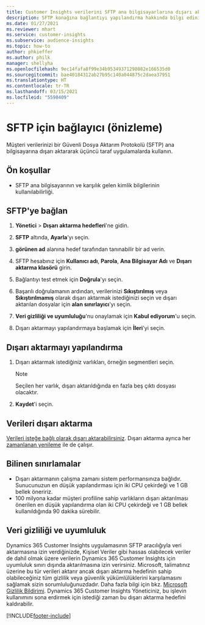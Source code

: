 ```yaml
---
title: Customer Insights verilerini SFTP ana bilgisayarlarına dışarı aktarma
description: SFTP konağına bağlantıyı yapılandırma hakkında bilgi edinin.
ms.date: 01/27/2021
ms.reviewer: mhart
ms.service: customer-insights
ms.subservice: audience-insights
ms.topic: how-to
author: phkieffer
ms.author: philk
manager: shellyha
ms.openlocfilehash: 9ec14fafa8f99e34b95349371298082e166535d0
ms.sourcegitcommit: bae40184312ab27b95c140a044875c2daea37951
ms.translationtype: HT
ms.contentlocale: tr-TR
ms.lasthandoff: 03/15/2021
ms.locfileid: "5598409"
---
```

# <a name="connector-for-sftp-preview"></a>SFTP için bağlayıcı (önizleme)

Müşteri verilerinizi bir Güvenli Dosya Aktarım Protokolü (SFTP) ana bilgisayarına dışarı aktararak üçüncü taraf uygulamalarda kullanın.

## <a name="prerequisites"></a>Ön koşullar

- SFTP ana bilgisayarının ve karşılık gelen kimlik bilgilerinin kullanılabilirliği.

## <a name="connect-to-sftp"></a>SFTP'ye bağlan

1. **Yönetici** > **Dışarı aktarma hedefleri**'ne gidin.

1. **SFTP** altında, **Ayarla**'yı seçin.

1. **görünen ad** alanına hedef tarafından tanınabilir bir ad verin.

1. SFTP hesabınız için **Kullanıcı adı**, **Parola**, **Ana Bilgisayar Adı** ve **Dışarı aktarma klasörü** girin.

1. Bağlantıyı test etmek için **Doğrula**'yı seçin.

1. Başarılı doğrulamanın ardından, verilerinizi **Sıkıştırılmış** veya **Sıkıştırılmamış** olarak dışarı aktarmak istediğinizi seçin ve dışarı aktarılan dosyalar için **alan sınırlayıcı**'yı seçin.

1. **Veri gizliliği ve uyumluluğu**'nu onaylamak için **Kabul ediyorum**'u seçin.

1. Dışarı aktarmayı yapılandırmaya başlamak için **İleri**'yi seçin.

## <a name="configure-the-export"></a>Dışarı aktarmayı yapılandırma

1. Dışarı aktarmak istediğiniz varlıkları, örneğin segmentleri seçin.

   > [!NOTE]
   > Seçilen her varlık, dışarı aktarıldığında en fazla beş çıktı dosyası olacaktır. 

1. **Kaydet**'i seçin.

## <a name="export-the-data"></a>Verileri dışarı aktarma

[Verileri isteğe bağlı olarak dışarı aktarabilirsiniz](export-destinations.md). Dışarı aktarma ayrıca her [zamanlanan yenileme](system.md#schedule-tab) ile de çalışır.

## <a name="known-limitations"></a>Bilinen sınırlamalar

- Dışarı aktarmanın çalışma zamanı sistem performansınıza bağlıdır. Sunucunuzun en düşük yapılandırması için iki CPU çekirdeği ve 1 GB bellek öneririz. 
- 100 milyona kadar müşteri profiline sahip varlıkların dışarı aktarılması önerilen en düşük yapılandırma olan iki CPU çekirdeği ve 1 GB bellek kullanıldığında 90 dakika sürebilir. 

## <a name="data-privacy-and-compliance"></a>Veri gizliliği ve uyumluluk

Dynamics 365 Customer Insights uygulamasının SFTP aracılığıyla veri aktarmasına izin verdiğinizde, Kişisel Veriler gibi hassas olabilecek veriler de dahil olmak üzere verilerin Dynamics 365 Customer Insights için uyumluluk sınırı dışında aktarılmasına izin verirsiniz. Microsoft, talimatınız üzerine bu tür verileri aktarır ancak dışarı aktarma hedefinin sahip olabileceğiniz tüm gizlilik veya güvenlik yükümlülüklerini karşılamasını sağlamak sizin sorumluluğunuzdadır. Daha fazla bilgi için bkz. [Microsoft Gizlilik Bildirimi](https://go.microsoft.com/fwlink/?linkid=396732).
Dynamics 365 Customer Insights Yöneticiniz, bu işlevin kullanımını sona erdirmek için istediği zaman bu dışarı aktarma hedefini kaldırabilir.


[!INCLUDE[footer-include](../includes/footer-banner.md)]